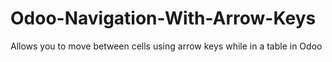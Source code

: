 # Odoo-Navigation-With-Arrow-Keys
Allows you to move between cells using arrow keys while in a table in Odoo
